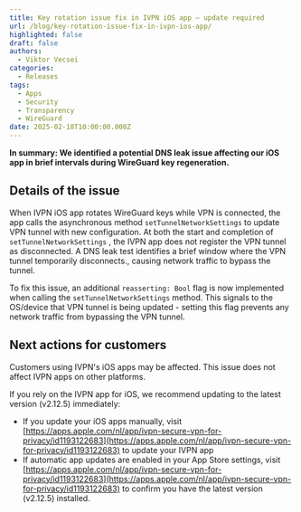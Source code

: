```yaml
---
title: Key rotation issue fix in IVPN iOS app – update required
url: /blog/key-rotation-issue-fix-in-ivpn-ios-app/
highlighted: false
draft: false
authors:
  - Viktor Vecsei
categories:
  - Releases
tags:
  - Apps
  - Security
  - Transparency
  - WireGuard
date: 2025-02-18T10:00:00.000Z
---
```


**In summary: We identified a potential DNS leak issue affecting our iOS app in brief intervals during WireGuard key regeneration.**

## Details of the issue

When IVPN iOS app rotates WireGuard keys while VPN is connected, the app calls the asynchronous method `setTunnelNetworkSettings` to update VPN tunnel with new configuration. At both the start and completion of `setTunnelNetworkSettings` , the IVPN app does not register the VPN tunnel as disconnected. A DNS leak test identifies a brief window where the VPN tunnel temporarily disconnects., causing network traffic to bypass the tunnel.

To fix this issue,  an additional `reasserting: Bool` flag is now implemented when calling the `setTunnelNetworkSettings` method. This signals to the OS/device that VPN tunnel is being updated - setting this flag prevents any network traffic from bypassing the VPN tunnel.

## Next actions for customers

Customers using IVPN's iOS apps may be affected. This issue does not affect IVPN apps on other platforms.

If you rely on the IVPN app for iOS, we recommend updating to the latest version (v2.12.5) immediately:

- If you update your iOS apps manually, visit [https://apps.apple.com/nl/app/ivpn-secure-vpn-for-privacy/id1193122683](https://apps.apple.com/nl/app/ivpn-secure-vpn-for-privacy/id1193122683) to update your IVPN app
- If automatic app updates are enabled in your App Store settings, visit [https://apps.apple.com/nl/app/ivpn-secure-vpn-for-privacy/id1193122683](https://apps.apple.com/nl/app/ivpn-secure-vpn-for-privacy/id1193122683) to confirm you have the latest version (v2.12.5) installed.

